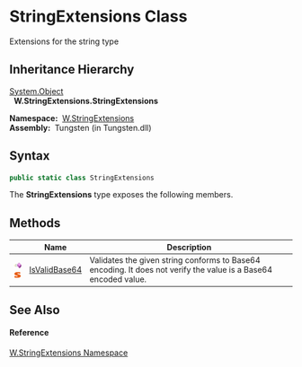 StringExtensions Class
======================
   Extensions for the string type


Inheritance Hierarchy
---------------------
[System.Object][1]  
  **W.StringExtensions.StringExtensions**  

  **Namespace:**  [W.StringExtensions][2]  
  **Assembly:**  Tungsten (in Tungsten.dll)

Syntax
------

```csharp
public static class StringExtensions
```

The **StringExtensions** type exposes the following members.


Methods
-------

                                 | Name               | Description                                                                                                     
-------------------------------- | ------------------ | --------------------------------------------------------------------------------------------------------------- 
![Public method]![Static member] | [IsValidBase64][3] | Validates the given string conforms to Base64 encoding. It does not verify the value is a Base64 encoded value. 


See Also
--------

#### Reference
[W.StringExtensions Namespace][2]  

[1]: http://msdn.microsoft.com/en-us/library/e5kfa45b
[2]: ../README.md
[3]: IsValidBase64.md
[Public method]: ../../_icons/pubmethod.gif "Public method"
[Static member]: ../../_icons/static.gif "Static member"